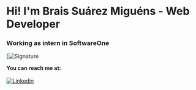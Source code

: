 # Hi! I'm Brais Suárez Miguéns - Web Developer
### Working as intern in SoftwareOne
[![Signature](https://github.com/BraisSO/Hi-/blob/main/linkedin.png?raw=true)

**You can reach me at:**
<br><br>
[![Linkedin](https://github.com/BraisSO/Hi-/blob/main/linkedin.png?raw=true)](https://https://www.linkedin.com/feed/)
